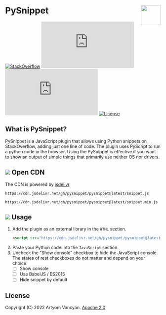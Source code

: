 # PySnippet <img src="https://github.com/pysnippet.png" align="right" height="64" />

[![StackOverflow](https://img.shields.io/badge/StackOverflow-Preview-blue?logo=stack-overflow&logoColor=white)](https://meta.stackoverflow.com/questions/400919/is-it-possible-to-have-python-code-snippets-in-stack-overflow/418977#418977)
[![snippet.js](https://img.badgesize.io/https:/raw.githubusercontent.com/pysnippet/pysnippet/latest/snippet.js?label=snippet.js)](https://cdn.jsdelivr.net/gh/pysnippet/pysnippet@latest/snippet.js)
[![snippet.min.js](https://img.badgesize.io/https:/raw.githubusercontent.com/pysnippet/pysnippet/latest/snippet.min.js?label=snippet.min.js)](https://cdn.jsdelivr.net/gh/pysnippet/pysnippet@latest/snippet.min.js)
[![License](https://img.shields.io/badge/License-Apache_2.0-blue.svg)](https://github.com/pysnippet/pysnippet/blob/latest/LICENSE)

## What is PySnippet?

PySnippet is a JavaScript plugin that allows using Python snippets on StackOverflow, adding just one line of code. The plugin uses PyScript to run a python code in the browser. Using the PySnippet is effective if you want to show an output of simple things that primarily use neither OS nor drivers.

## ![](https://user-images.githubusercontent.com/44609997/206767057-f1080a93-cfec-4f43-bfb0-7ffe1dc135ec.svg) Open CDN

The CDN is powered by [jsdelivr](https://www.jsdelivr.com/?docs=gh).

```text
https://cdn.jsdelivr.net/gh/pysnippet/pysnippet@latest/snippet.js
```
```text
https://cdn.jsdelivr.net/gh/pysnippet/pysnippet@latest/snippet.min.js
```

## ![](https://user-images.githubusercontent.com/44609997/206767090-c8f31371-3fc2-4920-a621-e44a05139733.svg) Usage

 1. Add the plugin as an external library in the `HTML` section.
    ```html
    <script src="https://cdn.jsdelivr.net/gh/pysnippet/pysnippet@latest/snippet.js"></script>
    ```
 2. Paste your Python code into the `JavaScript` section.
 3. Uncheck the "Show console" checkbox to hide the JavaScript console. The states of rest checkboxes do not matter and depend on your choice.
    - [ ] Show console
    - [ ] Use BabelJS / ES2015
    - [ ] Hide snippet by default

## License

Copyright (C) 2022 Artyom Vancyan. [Apache 2.0](LICENSE)
